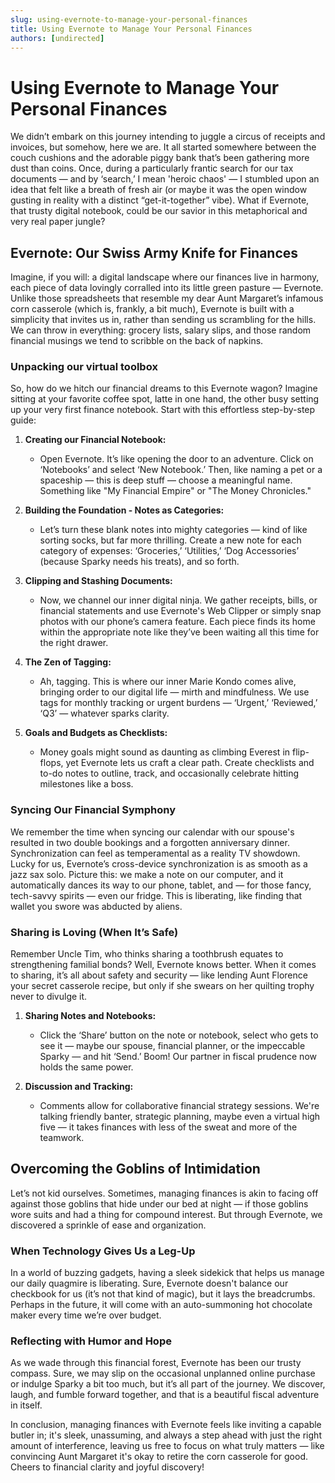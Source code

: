 ```yaml
---
slug: using-evernote-to-manage-your-personal-finances
title: Using Evernote to Manage Your Personal Finances
authors: [undirected]
---
```



# Using Evernote to Manage Your Personal Finances

We didn’t embark on this journey intending to juggle a circus of receipts and invoices, but somehow, here we are. It all started somewhere between the couch cushions and the adorable piggy bank that’s been gathering more dust than coins. Once, during a particularly frantic search for our tax documents — and by ‘search,’ I mean 'heroic chaos' — I stumbled upon an idea that felt like a breath of fresh air (or maybe it was the open window gusting in reality with a distinct “get-it-together” vibe). What if Evernote, that trusty digital notebook, could be our savior in this metaphorical and very real paper jungle?

## Evernote: Our Swiss Army Knife for Finances

Imagine, if you will: a digital landscape where our finances live in harmony, each piece of data lovingly corralled into its little green pasture — Evernote. Unlike those spreadsheets that resemble my dear Aunt Margaret’s infamous corn casserole (which is, frankly, a bit much), Evernote is built with a simplicity that invites us in, rather than sending us scrambling for the hills. We can throw in everything: grocery lists, salary slips, and those random financial musings we tend to scribble on the back of napkins.

### Unpacking our virtual toolbox

So, how do we hitch our financial dreams to this Evernote wagon? Imagine sitting at your favorite coffee spot, latte in one hand, the other busy setting up your very first finance notebook. Start with this effortless step-by-step guide:

1. **Creating our Financial Notebook:**
   - Open Evernote. It’s like opening the door to an adventure. Click on ‘Notebooks’ and select ‘New Notebook.’ Then, like naming a pet or a spaceship — this is deep stuff — choose a meaningful name. Something like "My Financial Empire" or "The Money Chronicles."

2. **Building the Foundation - Notes as Categories:**
   - Let’s turn these blank notes into mighty categories — kind of like sorting socks, but far more thrilling. Create a new note for each category of expenses: ‘Groceries,’ ‘Utilities,’ ‘Dog Accessories’ (because Sparky needs his treats), and so forth.

3. **Clipping and Stashing Documents:**
   - Now, we channel our inner digital ninja. We gather receipts, bills, or financial statements and use Evernote's Web Clipper or simply snap photos with our phone’s camera feature. Each piece finds its home within the appropriate note like they’ve been waiting all this time for the right drawer.

4. **The Zen of Tagging:**
   - Ah, tagging. This is where our inner Marie Kondo comes alive, bringing order to our digital life — mirth and mindfulness. We use tags for monthly tracking or urgent burdens — ‘Urgent,’ ‘Reviewed,’ ‘Q3’ — whatever sparks clarity.

5. **Goals and Budgets as Checklists:**
   - Money goals might sound as daunting as climbing Everest in flip-flops, yet Evernote lets us craft a clear path. Create checklists and to-do notes to outline, track, and occasionally celebrate hitting milestones like a boss.

### Syncing Our Financial Symphony

We remember the time when syncing our calendar with our spouse's resulted in two double bookings and a forgotten anniversary dinner. Synchronization can feel as temperamental as a reality TV showdown. Lucky for us, Evernote’s cross-device synchronization is as smooth as a jazz sax solo. Picture this: we make a note on our computer, and it automatically dances its way to our phone, tablet, and — for those fancy, tech-savvy spirits — even our fridge. This is liberating, like finding that wallet you swore was abducted by aliens.

### Sharing is Loving (When It’s Safe)

Remember Uncle Tim, who thinks sharing a toothbrush equates to strengthening familial bonds? Well, Evernote knows better. When it comes to sharing, it’s all about safety and security — like lending Aunt Florence your secret casserole recipe, but only if she swears on her quilting trophy never to divulge it. 

1. **Sharing Notes and Notebooks:**
   - Click the ‘Share’ button on the note or notebook, select who gets to see it — maybe our spouse, financial planner, or the impeccable Sparky — and hit ‘Send.’ Boom! Our partner in fiscal prudence now holds the same power. 

2. **Discussion and Tracking:**
   - Comments allow for collaborative financial strategy sessions. We're talking friendly banter, strategic planning, maybe even a virtual high five — it takes finances with less of the sweat and more of the teamwork.

## Overcoming the Goblins of Intimidation

Let’s not kid ourselves. Sometimes, managing finances is akin to facing off against those goblins that hide under our bed at night — if those goblins wore suits and had a thing for compound interest. But through Evernote, we discovered a sprinkle of ease and organization.

### When Technology Gives Us a Leg-Up

In a world of buzzing gadgets, having a sleek sidekick that helps us manage our daily quagmire is liberating. Sure, Evernote doesn't balance our checkbook for us (it’s not that kind of magic), but it lays the breadcrumbs. Perhaps in the future, it will come with an auto-summoning hot chocolate maker every time we’re over budget. 

### Reflecting with Humor and Hope

As we wade through this financial forest, Evernote has been our trusty compass. Sure, we may slip on the occasional unplanned online purchase or indulge Sparky a bit too much, but it’s all part of the journey. We discover, laugh, and fumble forward together, and that is a beautiful fiscal adventure in itself.

In conclusion, managing finances with Evernote feels like inviting a capable butler in; it's sleek, unassuming, and always a step ahead with just the right amount of interference, leaving us free to focus on what truly matters — like convincing Aunt Margaret it's okay to retire the corn casserole for good. Cheers to financial clarity and joyful discovery!